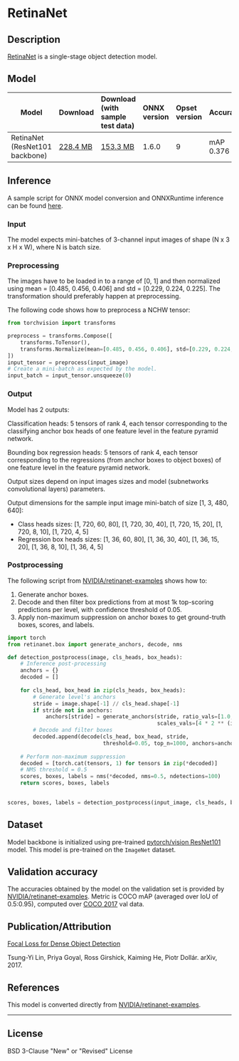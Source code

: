 # RetinaNet

## Description
[RetinaNet](https://github.com/NVIDIA/retinanet-examples) is a single-stage object detection model.

## Model

|Model        |Download  | Download (with sample test data)|ONNX version|Opset version|Accuracy |
|-------------|:--------------|:--------------|:--------------|:--------------|:--------------|
|RetinaNet (ResNet101 backbone)|    [228.4 MB](model/retinanet-9.onnx)   | [153.3 MB](model/retinanet-9.tar.gz)    |  1.6.0  |9| mAP 0.376      |

## Inference
A sample script for ONNX model conversion and ONNXRuntime inference can be found [here](dependencies/retinanet-export.py).

### Input
The model expects mini-batches of 3-channel input images of shape (N x 3 x H x W), where N is batch size.

### Preprocessing
The images have to be loaded in to a range of [0, 1] and then normalized using mean = [0.485, 0.456, 0.406] and std = [0.229, 0.224, 0.225]. The transformation should preferably happen at preprocessing.

The following code shows how to preprocess a NCHW tensor:

```python
from torchvision import transforms

preprocess = transforms.Compose([
    transforms.ToTensor(),
    transforms.Normalize(mean=[0.485, 0.456, 0.406], std=[0.229, 0.224, 0.225]),
])
input_tensor = preprocess(input_image)
# Create a mini-batch as expected by the model.
input_batch = input_tensor.unsqueeze(0)
```


### Output

Model has 2 outputs:

Classification heads: 5 tensors of rank 4, each tensor corresponding to the classifying anchor box heads of one feature level in the feature pyramid network.

Bounding box regression heads: 5 tensors of rank 4, each tensor corresponding to the regressions (from anchor boxes to object boxes) of one feature level in the feature pyramid network.

Output sizes depend on input images sizes and model (subnetworks convolutional layers) parameters.

Output dimensions for the sample input image mini-batch of size [1, 3, 480, 640]:

- Class heads sizes: [1, 720, 60, 80], [1, 720, 30, 40], [1, 720, 15, 20], [1, 720, 8, 10], [1, 720, 4, 5]
- Regression box heads sizes: [1, 36, 60, 80], [1, 36, 30, 40], [1, 36, 15, 20], [1, 36, 8, 10], [1, 36, 4, 5]

### Postprocessing
The following script from [NVIDIA/retinanet-examples](https://github.com/NVIDIA/retinanet-examples/blob/0aba7724e42f5b654d8171a6cac8b54e07fb8206/retinanet/model.py#L141) shows how to:
 1) Generate anchor boxes.
 2) Decode and then filter box predictions from at most 1k top-scoring predictions per level, with confidence threshold of 0.05.
 3) Apply non-maximum suppression on anchor boxes to get ground-truth boxes, scores, and labels.

```python
import torch
from retinanet.box import generate_anchors, decode, nms

def detection_postprocess(image, cls_heads, box_heads):
	# Inference post-processing
	anchors = {}
	decoded = []
	
	for cls_head, box_head in zip(cls_heads, box_heads):
	    # Generate level's anchors
	    stride = image.shape[-1] // cls_head.shape[-1]
	    if stride not in anchors:
	        anchors[stride] = generate_anchors(stride, ratio_vals=[1.0, 2.0, 0.5],
	                                           scales_vals=[4 * 2 ** (i / 3) for i in range(3)])
	    # Decode and filter boxes
	    decoded.append(decode(cls_head, box_head, stride,
	                          threshold=0.05, top_n=1000, anchors=anchors[stride]))
	
	# Perform non-maximum suppression
	decoded = [torch.cat(tensors, 1) for tensors in zip(*decoded)]
	# NMS threshold = 0.5
	scores, boxes, labels = nms(*decoded, nms=0.5, ndetections=100)
	return scores, boxes, labels
	

scores, boxes, labels = detection_postprocess(input_image, cls_heads, box_heads)

```

## Dataset
Model backbone is initialized using pre-trained [pytorch/vision ResNet101](https://pytorch.org/docs/stable/torchvision/models.html#torchvision.models.resnet101) model. This model is pre-trained on the ```ImageNet``` dataset.

## Validation accuracy
The accuracies obtained by the model on the validation set is provided by [NVIDIA/retinanet-examples](https://github.com/NVIDIA/retinanet-examples).
Metric is COCO mAP (averaged over IoU of 0.5:0.95), computed over [COCO 2017](http://cocodataset.org/#detection-2017) val data.

## Publication/Attribution
[Focal Loss for Dense Object Detection](https://arxiv.org/abs/1708.02002)

Tsung-Yi Lin, Priya Goyal, Ross Girshick, Kaiming He, Piotr Dollár. arXiv, 2017.

## References
This model is converted directly from [NVIDIA/retinanet-examples](https://github.com/NVIDIA/retinanet-examples).
<hr>

## License
BSD 3-Clause "New" or "Revised" License